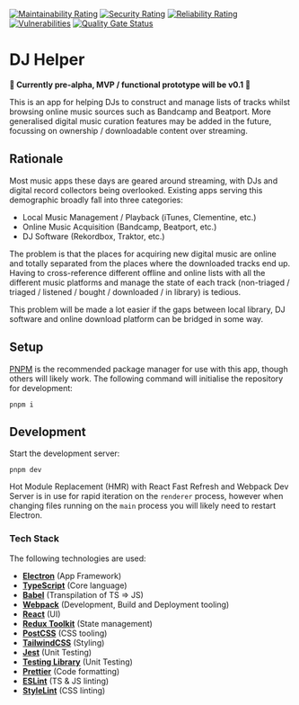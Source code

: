 [![Maintainability Rating](https://sonarcloud.io/api/project_badges/measure?project=goosewobbler_dj-helper&metric=sqale_rating)](https://sonarcloud.io/dashboard?id=goosewobbler_dj-helper) [![Security Rating](https://sonarcloud.io/api/project_badges/measure?project=goosewobbler_dj-helper&metric=security_rating)](https://sonarcloud.io/dashboard?id=goosewobbler_dj-helper) [![Reliability Rating](https://sonarcloud.io/api/project_badges/measure?project=goosewobbler_dj-helper&metric=reliability_rating)](https://sonarcloud.io/dashboard?id=goosewobbler_dj-helper) [![Vulnerabilities](https://sonarcloud.io/api/project_badges/measure?project=goosewobbler_dj-helper&metric=vulnerabilities)](https://sonarcloud.io/dashboard?id=goosewobbler_dj-helper) [![Quality Gate Status](https://sonarcloud.io/api/project_badges/measure?project=goosewobbler_dj-helper&metric=alert_status)](https://sonarcloud.io/dashboard?id=goosewobbler_dj-helper)

# DJ Helper 

**🚧 Currently pre-alpha, MVP / functional prototype will be v0.1 🚧**

This is an app for helping DJs to construct and manage lists of tracks whilst browsing online music sources such as Bandcamp and Beatport. More generalised digital music curation features may be added in the future, focussing on ownership / downloadable content over streaming.

## Rationale

Most music apps these days are geared around streaming, with DJs and digital record collectors being overlooked. Existing apps serving this demographic broadly fall into three categories:

* Local Music Management / Playback (iTunes, Clementine, etc.)
* Online Music Acquisition (Bandcamp, Beatport, etc.)
* DJ Software (Rekordbox, Traktor, etc.)

The problem is that the places for acquiring new digital music are online and totally separated from the places where the downloaded tracks end up.  Having to cross-reference different offline and online lists with all the different music platforms and manage the state of each track (non-triaged / triaged / listened / bought / downloaded / in library) is tedious. 

This problem will be made a lot easier if the gaps between local library, DJ software and online download platform can be bridged in some way.

## Setup

[PNPM](https://pnpm.io) is the recommended package manager for use with this app, though others will likely work. The following command will initialise the repository for development:

```
pnpm i
```

## Development

Start the development server: 

```
pnpm dev
``` 

Hot Module Replacement (HMR) with React Fast Refresh and Webpack Dev Server is in use for rapid iteration on the `renderer` process, however when changing files running on the `main` process you will likely need to restart Electron.

### Tech Stack

The following technologies are used:

- **[Electron](https://electronjs.org)** (App Framework)
- **[TypeScript](https://www.typescriptlang.org)** (Core language)
- **[Babel](https://babeljs.io)** (Transpilation of TS => JS)
- **[Webpack](https://webpack.js.org)** (Development, Build and Deployment tooling)
- **[React](https://reactjs.org)** (UI)
- **[Redux Toolkit](https://redux-toolkit.js.org)** (State management)
- **[PostCSS](https://postcss.org)** (CSS tooling)
- **[TailwindCSS](https://tailwindcss.com)** (Styling)
- **[Jest](https://jestjs.io)** (Unit Testing)
- **[Testing Library](https://testing-library.com)** (Unit Testing)
- **[Prettier](https://prettier.io)** (Code formatting)
- **[ESLint](https://eslint.org)** (TS & JS linting)
- **[StyleLint](https://stylelint.io)** (CSS linting)
